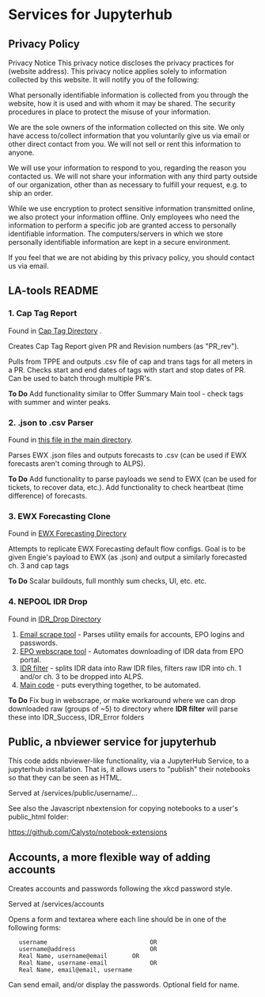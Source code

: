 # Services for Jupyterhub

## Privacy Policy

Privacy Notice
This privacy notice discloses the privacy practices for (website address). This privacy notice applies solely to information collected by this website. It will notify you of the following:

What personally identifiable information is collected from you through the website, how it is used and with whom it may be shared.
The security procedures in place to protect the misuse of your information.

We are the sole owners of the information collected on this site. We only have access to/collect information that you voluntarily give us via email or other direct contact from you. We will not sell or rent this information to anyone.

We will use your information to respond to you, regarding the reason you contacted us. We will not share your information with any third party outside of our organization, other than as necessary to fulfill your request, e.g. to ship an order.


While we use encryption to protect sensitive information transmitted online, we also protect your information offline. Only employees who need the information to perform a specific job  are granted access to personally identifiable information. The computers/servers in which we store personally identifiable information are kept in a secure environment.

If you feel that we are not abiding by this privacy policy, you should contact us via email.

## LA-tools README

### 1. Cap Tag Report 
Found in [Cap Tag Directory](~/CapReports/CapTagReport.ipynb) .

Creates Cap Tag Report given PR and Revision numbers (as "PR_rev").

Pulls from TPPE and outputs .csv file of cap and trans tags for all meters in a PR.
Checks start and end dates of tags with start and stop dates of PR.
Can be used to batch through multiple PR's.

**To Do** Add functionality similar to Offer Summary Main tool - check tags with summer and winter peaks.


### 2. .json to .csv Parser
Found in [this file in the main directory](~/Forecasts-JSONtoCSV.ipynb).

Parses EWX .json files and outputs forecasts to .csv (can be used if EWX forecasts aren't coming through to ALPS).

**To Do** Add functionality to parse payloads we send to EWX (can be used for tickets, to recover data, etc.).
Add functionality to check heartbeat (time difference) of forecasts.

### 3. EWX Forecasting Clone
Found in [EWX Forecasting Directory](~/EWX_Forecast/)

Attempts to replicate EWX Forecasting default flow configs. Goal is to be given Engie's payload to EWX (as .json) and output a similarly forecasted ch. 3 and cap tags

**To Do** Scalar buildouts, full monthly sum checks, UI, etc. etc.

### 4. NEPOOL IDR Drop
Found in [IDR_Drop Directory](IDR_Drop/)

1. [Email scrape tool](~/IDR_Drop/emailscrape.py) - Parses utility emails for accounts, EPO logins and passwords.
2. [EPO webscrape tool](~/IDR_Drop/EPOwebscrape.py) - Automates downloading of IDR data from EPO portal.
3. [IDR filter](~/IDR_Drop/IDRdrop.py) - splits IDR data into Raw IDR files, filters raw IDR into ch. 1 and/or ch. 3 to be dropped into ALPS.
4. [Main code](~/IDR_Drop/Van_Pham_IDR_Drop.py) - puts everything together, to be automated.

**To Do** Fix bug in webscrape, or make workaround where we can drop downloaded raw (groups of ~5) to directory where **IDR filter** will parse these into IDR_Success, IDR_Error folders

## Public, a nbviewer service for jupyterhub

This code adds nbviewer-like functionality, via a JupyterHub Service, to a jupyterhub installation. 
That is, it allows users to "publish" their notebooks so that they can be seen as HTML.

Served at /services/public/username/... 

See also the Javascript nbextension for copying notebooks to a user's public_html folder:

https://github.com/Calysto/notebook-extensions

## Accounts, a more flexible way of adding accounts

Creates accounts and passwords following the xkcd password style.

Served at /services/accounts

Opens a form and textarea where each line should be in one of the following forms:

```
   username                             OR
   username@address                     OR
   Real Name, username@email       OR
   Real Name, username-email            OR
   Real Name, email@email, username
```

Can send email, and/or display the passwords. Optional field for name.
